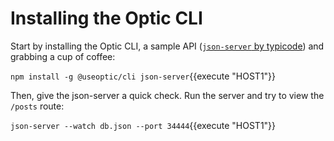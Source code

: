 # Installing the Optic CLI

Start by installing the Optic CLI, a sample API ([`json-server` by typicode](https://github.com/typicode/json-server)) and grabbing a cup of coffee:

`npm install -g @useoptic/cli json-server`{{execute "HOST1"}}

Then, give the json-server a quick check. Run the server and try to view the `/posts` route:

`json-server --watch db.json --port 34444`{{execute "HOST1"}}
